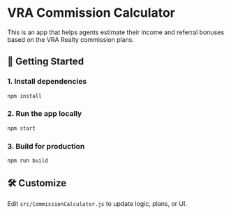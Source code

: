# VRA Commission Calculator

This is an app that helps agents estimate their income and referral bonuses based on the VRA Realty commission plans.

## 🚀 Getting Started

### 1. Install dependencies
```bash
npm install
```

### 2. Run the app locally
```bash
npm start
```

### 3. Build for production
```bash
npm run build
```

## 🛠 Customize
Edit `src/CommissionCalculator.js` to update logic, plans, or UI.
